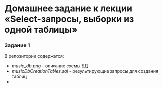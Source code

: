 # Домашнее задание к лекции «Select-запросы, выборки из одной таблицы»

### Задание 1

В репозитории содержатся:
* _music_db.png_ - описание схемы БД
* _musicDbCreationTables.sql_ - результирующие запросы для создания таблиц
* 
